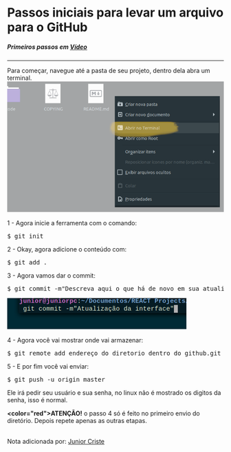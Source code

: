 # Passos iniciais para levar um arquivo para o GitHub
<h5> Primeiros passos em <a href="https://youtu.be/S-rX1qG9x_w">Vídeo</a> </h5>
<hr />

Para começar, navegue até a pasta de seu projeto, dentro dela abra um terminal.
<img src="https://github.com/JuniorCriste/Meu-GitHub-Manual-em-Portugues/blob/master/assets/abrir_no_terminal.png?raw=true">

1 - Agora inicie a ferramenta com o comando:

<pre>$ git init</pre>


2 - Okay, agora adicione o conteúdo com:

<pre>$ git add .</pre>


3 - Agora vamos dar o commit:

<pre>$ git commit -m"Descreva aqui o que há de novo em sua atualização"</pre>
<img src="https://github.com/JuniorCriste/Meu-GitHub-Manual-em-Portugues/blob/master/assets/commit_msg.png?raw=true">


4 - Agora você vai mostrar onde vai armazenar:

<pre>$ git remote add endereço_do_diretorio_dentro_do_github.git</pre> 


5 - E por fim você vai enviar:

<pre>$ git push -u origin master</pre> 

Ele irá pedir seu usuário e sua senha, no linux não é mostrado os digitos da senha, isso é normal.



<b><color="red">ATENÇÃO!</color></b> o passo 4 só é feito no primeiro envio do diretório. Depois repete apenas as outras etapas.



<br />
Nota adicionada por: <a href="http://www.github.com/JuniorCriste"> Junior Criste</a>

